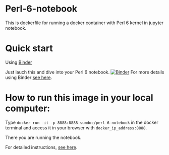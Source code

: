 # Perl-6-notebook
This is dockerfile for running a docker container  with Perl 6 kernel in jupyter notebook.


# Quick start

Using [Binder](https://mybinder.org/)

Just lauch this and dive into your Perl 6 notebook.
[![Binder](https://mybinder.org/badge.svg)](https://mybinder.org/v2/gh/sumandoc/Perl-6-notebook/master)
For more details using Binder [see here](https://sumdoc.wordpress.com/2018/01/04/using-perl-6-notebooks-in-binder/).

# How to run this image in your local computer:

Type `docker run -it -p 8888:8888 sumdoc/perl-6-notebook` in the docker terminal and access it in your browser with
`docker_ip_address:8888`.

There you are running the notebook.

For detailed instructions, [see here](https://sumdoc.wordpress.com/2017/09/06/how-to-run-perl-6-notebook/).


